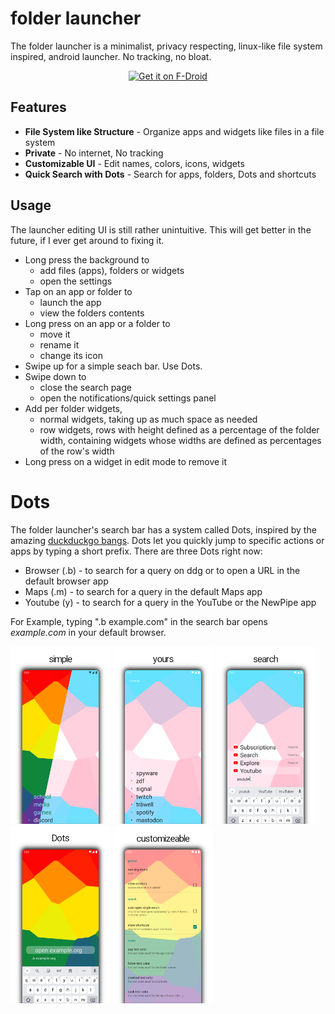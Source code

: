 # folder launcher
The folder launcher is a minimalist, privacy respecting, linux-like file system inspired, android launcher. No tracking, no bloat.

<p align="center"><a href="https://f-droid.org/packages/me.robbyblue.mylauncher/"><img src="https://fdroid.gitlab.io/artwork/badge/get-it-on-en.svg" alt="Get it on F-Droid" height=80/></a></p>

## Features
- **File System like Structure** - Organize apps and widgets like files in a file system
- **Private** - No internet, No tracking
- **Customizable UI** - Edit names, colors, icons, widgets
- **Quick Search with Dots** - Search for apps, folders, Dots and shortcuts

## Usage
The launcher editing UI is still rather unintuitive. This will get better in the future, if I ever get around to fixing it.

- Long press the background to
  - add files (apps), folders or widgets
  - open the settings
- Tap on an app or folder to
  - launch the app
  - view the folders contents
- Long press on an app or a folder to
  - move it
  - rename it
  - change its icon
- Swipe up for a simple seach bar. Use Dots.
- Swipe down to
  - close the search page
  - open the notifications/quick settings panel
- Add per folder widgets,
  - normal widgets, taking up as much space as needed
  - row widgets, rows with height defined as a percentage of the folder width, containing widgets whose widths are defined as percentages of the row's width
- Long press on a widget in edit mode to remove it

# Dots
The folder launcher's search bar has a system called Dots, inspired by the amazing [duckduckgo bangs](https://duckduckgo.com/bangs).
Dots let you quickly jump to specific actions or apps by typing a short prefix. There are three Dots right now:
- Browser (.b) - to search for a query on ddg or to open a URL in the default browser app
- Maps (.m) - to search for a query in the default Maps app
- Youtube (y) - to search for a query in the YouTube or the NewPipe app

For Example, typing ".b example.com" in the search bar opens *example.com* in your default browser.

[<img alt="a home screen showing the users apps and folders at the bottom of the screen in front of the background." src="fastlane/metadata/android/en-US/images/phoneScreenshots/1.png" title="home" width="160"/>](fastlane/metadata/android/en-US/images/phoneScreenshots/1.png)
[<img alt="a home screen showing a users 'media' folder containing several apps with custom icons and custom names" src="fastlane/metadata/android/en-US/images/phoneScreenshots/2.png" title="folder" width=160>](fastlane/metadata/android/en-US/images/phoneScreenshots/2.png)
[<img alt="a search page searching for 'youtube' showing the youtube app and it shortcuts, namely the subscriptions page, the search page and the explore page" src="fastlane/metadata/android/en-US/images/phoneScreenshots/3.png" title="search" width=160>](fastlane/metadata/android/en-US/images/phoneScreenshots/3.png)
[<img alt="a search page searching for '.b example.org' showing a shotcut to open example.org in the default browser" src="fastlane/metadata/android/en-US/images/phoneScreenshots/4.png" title="dots" width=160>](fastlane/metadata/android/en-US/images/phoneScreenshots/4.png)
[<img alt="a settings page containing several settings related to the launchers behavious and design" src="fastlane/metadata/android/en-US/images/phoneScreenshots/5.png" title="settings" width=160>](fastlane/metadata/android/en-US/images/phoneScreenshots/5.png)